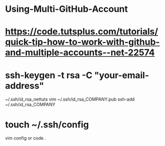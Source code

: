 # Using-Multi-GitHub-Account

# https://code.tutsplus.com/tutorials/quick-tip-how-to-work-with-github-and-multiple-accounts--net-22574

# ssh-keygen -t rsa -C "your-email-address"
   ~/.ssh/id_rsa_nettuts
   vim ~/.ssh/id_rsa_COMPANY.pub
   ssh-add ~/.ssh/id_rsa_COMPANY
   
# touch ~/.ssh/config
   vim config   or  code .
